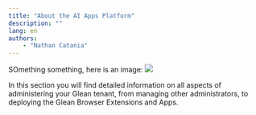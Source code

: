 ```yaml
---
title: "About the AI Apps Platform"
description: ""
lang: en
authors:
    - "Nathan Catania"
---
```


SOmething something, here is an image:
![](assets/about.en.20231128150515790.en.webp)

In this section you will find detailed information on all aspects of administering your Glean tenant, from managing other administrators, to deploying the Glean Browser Extensions and Apps.